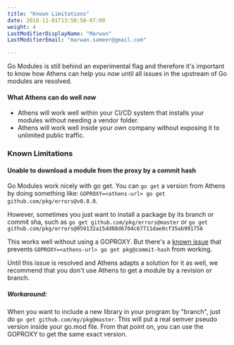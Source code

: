 ```yaml
---
title: "Known Limitations"
date: 2018-11-01T13:58:58-07:00
weight: 4
LastModifierDisplayName: "Marwan"
LastModifierEmail: "marwan.sameer@gmail.com"

---
```


Go Modules is still behind an experimental flag and therefore it's important to know how Athens can help you *now* until all issues in the upstream of Go modules are resolved. 

#### What Athens can do well _now_ 

- Athens will work well within your CI/CD system that installs your modules without needing a vendor folder.
- Athens will work well inside your own company without exposing it to unlimited public traffic. 

### Known Limitations

#### Unable to download a module from the proxy by a commit hash
Go Modules work nicely with go get. You can `go get` a version from Athens by doing something like: `GOPROXY=<athens-url> go get github.com/pkg/errors@v0.8.0`.

However, sometimes you just want to install a package by its branch or commit sha, such as `go get github.com/pkg/errors@master` or `go get github.com/pkg/errors@059132a15dd08d6704c67711dae0cf35ab991756`

This works well without using a GOPROXY. But there's a [known issue](https://github.com/golang/go/issues/27947) that prevents 
 `GOPROXY=<athens-url> go get pkg@commit-hash` from working.
 
 Until this issue is resolved and Athens adapts a solution for it as well, we recommend that you don't use Athens to get a module by a revision or branch. 


##### Workaround: 

When you want to include a new library in your program by "branch", just do `go get github.com/my/pkg@master`. This will put a real semver pseudo version inside your go.mod file. From that point on, you can use the GOPROXY to get the same exact version. 